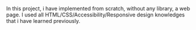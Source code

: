 In this project, i have implemented from scratch, without any library, a web page. I used all HTML/CSS/Accessibility/Responsive design knowledges that i have learned previously.